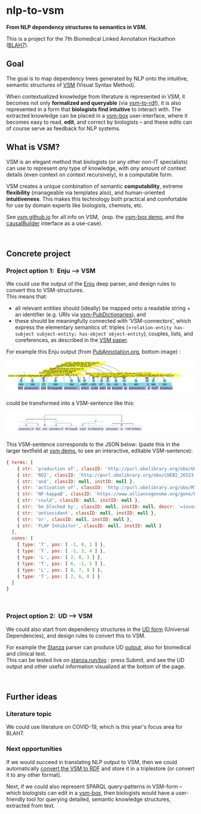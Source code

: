 # nlp-to-vsm
**From NLP dependency structures to semantics in VSM.**

This is a project for the 7th Biomedical Linked Annotation Hackathon ([BLAH7](https://blah7.linkedannotation.org)).

## Goal
The goal is to map dependency trees generated by NLP onto the intuitive, semantic structures of [VSM](https://vsm.github.io) (Visual Syntax Method).

When contextualized knowledge from literature is represented in VSM, it becomes not only **formalized and queryable** (via [vsm-to-rdf](https://github.com/vsm/vsm-to-rdf)), it is also represented in a form that **biologists find intuitive** to interact with.
The extracted knowledge can be placed in a [vsm-box](https://github.com/vsm/vsm-box) user-interface, where it becomes easy to read, **edit**, and correct by biologists – and these edits can of course serve as feedback for NLP systems.

## What is VSM?
VSM is an elegant method that biologists (or any other non-IT specialists) can use to represent _any_ type of knowledge, with _any_ amount of context details (even context on context recursively), in a computable form.

VSM creates a unique combination of semantic **computability**, extreme **flexibility** (manageable via templates also), and human-oriented **intuitiveness**. This makes this technology both practical and comfortable for use by domain experts like biologists, chemists, etc.  

See [vsm.github.io](https://vsm.github.io) for all info on VSM, &nbsp;(esp. the [vsm-box demo](https://vsm.github.io/demo), and the [causalBuilder](https://mi2cast.github.io/causalBuilder) interface as a use-case).

<br>

## Concrete project

### Project option 1:&nbsp; Enju –> VSM

We could use the output of the [Enju](https://mynlp.is.s.u-tokyo.ac.jp/enju) deep parser, and design rules to convert this to VSM-structures.  
This means that:
- all relevant entities should (ideally) be mapped onto a readable string + an identifier (e.g. URIs via [vsm-PubDictionaries](https://github.com/UniBioDicts/vsm-pubdictionaries)), and
- these should be meaningfully connected with ‘VSM-connectors’, which express the elementary semantics of: triples (=`relation-entity has-subject subject-entity; has-object object-entity`), couples, lists, and coreferences, as described in the [VSM paper](https://www.preprints.org/manuscript/202007.0486).

For example this Enju output (from [PubAnnotation.org](http://www.pubannotation.org), bottom image) :

<img src="img/enju.svg">

could be transformed into a VSM-sentence like this:

<img src="img/vsm.svg">


<br>

This VSM-sentence corresponds to the JSON below: (paste this in the larger textfield at [vsm demo](https://vsm.github.io/demo), to see an interactive, editable VSM-sentence):
<!-- Maybe someday this link will autofill it: https://vsm.github.io/demo?v=%7B%20terms%3A%20%5B%0A%20%20%20%20%7B%20str%3A%20%27production%20of%27%2C%20style%3A%20%27i11-13%27%2C%20classID%3A%20null%2C%20instID%3A%20null%20%7D%2C%0A%20%20%20%20%7B%20str%3A%20%27ROI%27%2C%20classID%3A%20null%2C%20instID%3A%20null%20%7D%2C%0A%20%20%20%20%7B%20str%3A%20%27and%27%2C%20classID%3A%20null%2C%20instID%3A%20null%2C%20descr%3A%20%27a%20set%20of%20items%27%20%7D%2C%0A%20%20%20%20%7B%20str%3A%20%27activation%20of%27%2C%20style%3A%20%27i10-13%27%2C%20classID%3A%20null%2C%20instID%3A%20null%20%7D%2C%0A%20%20%20%20%7B%20str%3A%20%27NF-kappaB%27%2C%20classID%3A%20null%2C%20instID%3A%20null%20%7D%2C%0A%20%20%20%20%7B%20str%3A%20%27could%27%2C%20classID%3A%20null%2C%20instID%3A%20null%20%7D%2C%0A%20%20%20%20%7B%20str%3A%20%27be%20blocked%20by%27%2C%20classID%3A%20null%2C%20instID%3A%20null%2C%20descr%3A%20%27%3D%5C%27is%20blocked%20by%5C%27%2C%20%3Dinverse%20of%20%5C%27blocks%5C%27%20or%20%5C%27blocking%20activity%5C%27%27%20%7D%2C%0A%20%20%20%20%7B%20str%3A%20%27antioxidant%27%2C%20classID%3A%20null%2C%20instID%3A%20null%20%7D%2C%0A%20%20%20%20%7B%20str%3A%20%27or%27%2C%20classID%3A%20null%2C%20instID%3A%20null%20%7D%2C%0A%20%20%20%20%7B%20str%3A%20%27FLAP%20Inhibitor%27%2C%20classID%3A%20null%2C%20instID%3A%20null%20%7D%0A%20%20%5D%2C%0A%20%20conns%3A%20%5B%0A%20%20%20%20%7B%20type%3A%20%27T%27%2C%20pos%3A%20%5B%20-1%2C%200%2C%201%20%5D%20%7D%2C%0A%20%20%20%20%7B%20type%3A%20%27T%27%2C%20pos%3A%20%5B%20-1%2C%203%2C%204%20%5D%20%7D%2C%0A%20%20%20%20%7B%20type%3A%20%27L%27%2C%20pos%3A%20%5B%202%2C%200%2C%203%20%5D%20%7D%2C%0A%20%20%20%20%7B%20type%3A%20%27T%27%2C%20pos%3A%20%5B%206%2C%20-1%2C%205%20%5D%20%7D%2C%0A%20%20%20%20%7B%20type%3A%20%27L%27%2C%20pos%3A%20%5B%208%2C%207%2C%209%20%5D%20%7D%2C%0A%20%20%20%20%7B%20type%3A%20%27T%27%2C%20pos%3A%20%5B%202%2C%206%2C%208%20%5D%20%7D%0A%20%20%5D%0A%7D -->
```javascript
{ terms: [
    { str: 'production of', classID: 'http://purl.obolibrary.org/obo/GO_1903409', style: 'i11-13', instID: null },
    { str: 'ROI', classID: 'http://purl.obolibrary.org/obo/CHEBI_26523', instID: null },
    { str: 'and', classID: null, instID: null },
    { str: 'activation of', classID: 'http://purl.obolibrary.org/obo/MI_2235', style: 'i10-13', instID: null },
    { str: 'NF-kappaB', classID: 'https://www.alliancegenome.org/gene/HGNC:7794', instID: null },
    { str: 'could', classID: null, instID: null },
    { str: 'be blocked by', classID: null, instID: null, descr: '=inverse of \'blocks\' or \'blocking activity\'' },
    { str: 'antioxidant', classID: null, instID: null },
    { str: 'or', classID: null, instID: null },
    { str: 'FLAP Inhibitor', classID: null, instID: null }
  ],
  conns: [
    { type: 'T', pos: [ -1, 0, 1 ] },
    { type: 'T', pos: [ -1, 3, 4 ] },
    { type: 'L', pos: [ 2, 0, 3 ] },
    { type: 'T', pos: [ 6, -1, 5 ] },
    { type: 'L', pos: [ 8, 7, 9 ] },
    { type: 'T', pos: [ 2, 6, 8 ] }
  ]
}
```

<br>

### Project option 2:&nbsp; UD –> VSM

We could also start from dependency structures in the [UD form](https://universaldependencies.org/introduction.html) (Universal Dependencies), and design rules to convert this to VSM.

For example the [Stanza](https://stanfordnlp.github.io/stanza) parser can produce UD [output](https://stanfordnlp.github.io/stanza/depparse.html#accessing-syntactic-dependency-information), also for biomedical and clinical text.  
This can be tested live on [stanza.run/bio](http://stanza.run/bio) : press Submit, and see the UD output and other useful information visualized at the bottom of the page.


<br>

## Further ideas

### Literature topic

We could use literature on COVID-19, which is this year's focus area for BLAH7.


### Next opportunities

If we would succeed in translating NLP output to VSM, then we could automatically [convert the VSM to RDF](https://github.com/vsm/vsm-to-rdf) and store it in a triplestore (or convert it to any other format).

Next, if we could also represent SPARQL query-patterns in VSM-form – which biologists can edit in a [vsm-box](https://github.com/vsm/vsm-box), then biologists would have a user-friendly tool for querying detailed, semantic knowledge structures, extracted from text.

